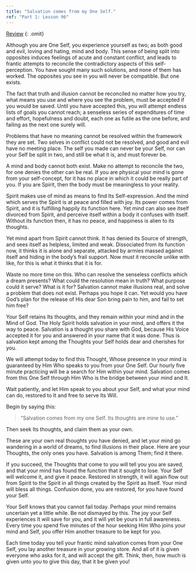 ```yaml
---
title: "Salvation comes from my One Self."
ref: "Part 1: Lesson 96"
---
```


<a class="hide-review" href="/acim/workbook/l113/#l096">Review</a>
{: .omit}

Although you are One Self, you experience yourself as two; as both good
and evil, loving and hating, mind and body. This sense of being split
into opposites induces feelings of acute and constant conflict, and
leads to frantic attempts to reconcile the contradictory aspects of this
self-perception. You have sought many such solutions, and none of them
has worked. The opposites you see in you will never be compatible. But
one exists.

The fact that truth and illusion cannot be reconciled no matter how you
try, what means you use and where you see the problem, must be accepted
if you would be saved. Until you have accepted this, you will attempt
endless lists of goals you cannot reach; a senseless series of
expenditures of time and effort, hopefulness and doubt, each one as
futile as the one before, and failing as the next one surely will.

Problems that have no meaning cannot be resolved within the framework
they are set. Two selves in conflict could not be resolved, and good and
evil have no meeting place. The self you made can never be your Self,
nor can your Self be split in two, and still be what it is, and must
forever be.

A mind and body cannot both exist. Make no attempt to reconcile the two,
for one denies the other can be real. If you are physical your mind is
gone from your self-concept, for it has no place in which it could be
really part of you. If you are Spirit, then the body must be meaningless
to your reality.

Spirit makes use of mind as means to find Its Self-expression. And the
mind which serves the Spirit is at peace and filled with joy. Its power
comes from Spirit, and it is fulfilling happily its function here. Yet
mind can also see itself divorced from Spirit, and perceive itself
within a body it confuses with itself. Without its function then, it has
no peace, and happiness is alien to its thoughts.

Yet mind apart from Spirit cannot think. It has denied its Source of
strength, and sees itself as helpless, limited and weak. Dissociated
from its function now, it thinks it is alone and separate, attacked by
armies massed against itself and hiding in the body’s frail support. Now
must it reconcile unlike with like, for this is what it thinks that it
is for.

Waste no more time on this. Who can resolve the senseless conflicts
which a dream presents? What could the resolution mean in truth? What
purpose could it serve? What is it for? Salvation cannot make illusions
real, and solve a problem that does not exist. Perhaps you hope it
can. Yet would you have God’s plan for the release of His dear Son bring
pain to him, and fail to set him free?

Your Self retains Its thoughts, and they remain within your mind and in
the Mind of God. The Holy Spirit holds salvation in your mind, and
offers it the way to peace. Salvation is a thought you share with God,
because His Voice accepted it for you and answered in your name that it
was done. Thus is salvation kept among the Thoughts your Self holds dear
and cherishes for you.

We will attempt today to find this Thought, Whose presence in your mind
is guaranteed by Him Who speaks to you from your One Self. Our hourly
five minute practicing will be a search for Him within your mind.
Salvation comes from this One Self through Him Who is the bridge between
your mind and It.

Wait patiently, and let Him speak to you about your Self, and what your
mind can do, restored to It and free to serve Its Will.

Begin by saying this:

> “Salvation comes from my one Self. Its thoughts are mine to use.”

Then seek Its thoughts, and claim them as your own.

These are your own real thoughts you have denied, and let your mind go
wandering in a world of dreams, to find illusions in their place. Here
are your Thoughts, the only ones you have. Salvation is among Them; find
it there.

If you succeed, the Thoughts that come to you will tell you you are
saved, and that your mind has found the function that it sought to lose.
Your Self will welcome it, and give it peace. Restored in strength, it
will again flow out from Spirit to the Spirit in all things created by
the Spirit as Itself. Your mind will bless all things. Confusion done,
you are restored, for you have found your Self.

Your Self knows that you cannot fail today. Perhaps your mind remains
uncertain yet a little while. Be not dismayed by this. The joy
your Self experiences It will save for you, and it will yet be yours in
full awareness. Every time you spend five minutes of the hour seeking
Him Who joins your mind and Self, you offer Him another treasure to be
kept for you.

Each time today you tell your frantic mind salvation comes from your One
Self, you lay another treasure in your growing store. And all of it is
given everyone who asks for it, and will accept the gift. Think, then,
how much is given unto you to give this day, that it be given you!

